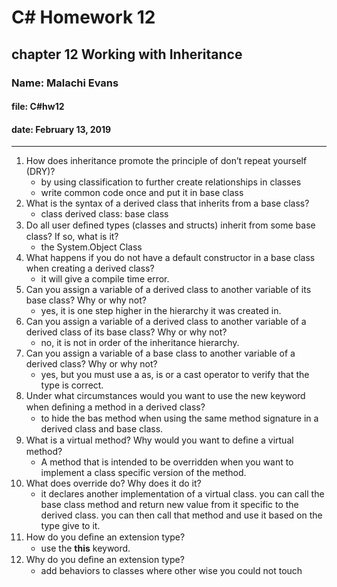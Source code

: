 # C# Homework 12

## chapter 12 Working with Inheritance

### Name: Malachi Evans

#### file: C#hw12

#### date: February 13, 2019

------------------------------

1. How does inheritance promote the principle of don’t repeat yourself (DRY)?
    + by using classification to further create relationships in classes 
    + write common code once and put it in base class
2. What is the syntax of a derived class that inherits from a base class?
    + class derived class: base class 
3. Do all user deﬁned types (classes and structs) inherit from some base class? If so, what is it?
    + the System.Object Class
4. What happens if you do not have a default constructor in a base class when creating a derived class?
    + it will give a compile time error.
5. Can you assign a variable of a derived class to another variable of its base class? Why or why not?
    + yes, it is one step higher in the hierarchy it was created in. 
6. Can you assign a variable of a derived class to another variable of a derived class of its base class? Why or why not?
    + no, it is not in order of the inheritance hierarchy.
7. Can you assign a variable of a base class to another variable of a derived class? Why or why not?
    + yes, but you must use a as, is or a cast operator to verify that the type is correct.
8. Under what circumstances would you want to use the new keyword when deﬁning a method in a derived class?
    + to hide the bas method when using the same method signature in a derived class and base class.
9. What is a virtual method? Why would you want to deﬁne a virtual method?
    + A method that is intended to be overridden when you want to implement a class specific version of the method.
10. What does override do? Why does it do it?
    + it declares another implementation of a virtual class. you can call the base class method and return new value from it specific to the derived class. you can then call that method and use it based on the type give to it.
11. How do you deﬁne an extension type?
    + use the **this** keyword.
12. Why do you deﬁne an extension type?
    + add behaviors to classes where other wise you could not touch 
